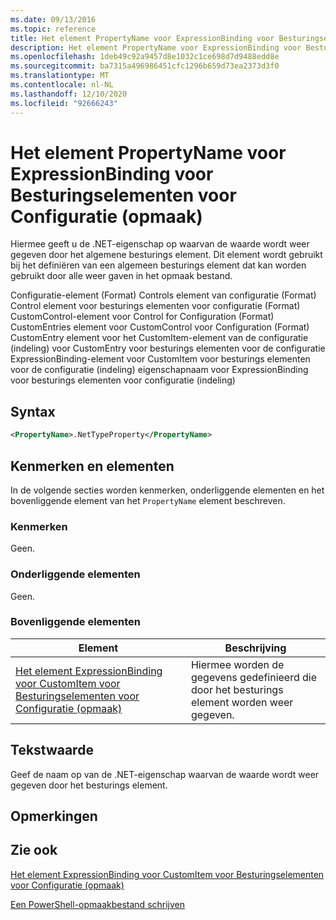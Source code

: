 ```yaml
---
ms.date: 09/13/2016
ms.topic: reference
title: Het element PropertyName voor ExpressionBinding voor Besturingselementen voor Configuratie (opmaak)
description: Het element PropertyName voor ExpressionBinding voor Besturingselementen voor Configuratie (opmaak)
ms.openlocfilehash: 1deb49c92a9457d8e1032c1ce698d7d9488edd8e
ms.sourcegitcommit: ba7315a496986451cfc1296b659d73ea2373d3f0
ms.translationtype: MT
ms.contentlocale: nl-NL
ms.lasthandoff: 12/10/2020
ms.locfileid: "92666243"
---
```

# <a name="propertyname-element-for-expressionbinding-for-controls-for-configuration-format"></a>Het element PropertyName voor ExpressionBinding voor Besturingselementen voor Configuratie (opmaak)

Hiermee geeft u de .NET-eigenschap op waarvan de waarde wordt weer gegeven door het algemene besturings element. Dit element wordt gebruikt bij het definiëren van een algemeen besturings element dat kan worden gebruikt door alle weer gaven in het opmaak bestand.

Configuratie-element (Format) Controls element van configuratie (Format) Control element voor besturings elementen voor configuratie (Format) CustomControl-element voor Control for Configuration (Format) CustomEntries element voor CustomControl voor Configuration (Format) CustomEntry element voor het CustomItem-element van de configuratie (indeling) voor CustomEntry voor besturings elementen voor de configuratie ExpressionBinding-element voor CustomItem voor besturings elementen voor de configuratie (indeling) eigenschapnaam voor ExpressionBinding voor besturings elementen voor configuratie (indeling)

## <a name="syntax"></a>Syntax

```xml
<PropertyName>.NetTypeProperty</PropertyName>
```

## <a name="attributes-and-elements"></a>Kenmerken en elementen

In de volgende secties worden kenmerken, onderliggende elementen en het bovenliggende element van het `PropertyName` element beschreven.

### <a name="attributes"></a>Kenmerken

Geen.

### <a name="child-elements"></a>Onderliggende elementen

Geen.

### <a name="parent-elements"></a>Bovenliggende elementen

|Element|Beschrijving|
|-------------|-----------------|
|[Het element ExpressionBinding voor CustomItem voor Besturingselementen voor Configuratie (opmaak)](./expressionbinding-element-for-customitem-for-controls-for-configuration-format.md)|Hiermee worden de gegevens gedefinieerd die door het besturings element worden weer gegeven.|

## <a name="text-value"></a>Tekstwaarde

Geef de naam op van de .NET-eigenschap waarvan de waarde wordt weer gegeven door het besturings element.

## <a name="remarks"></a>Opmerkingen

## <a name="see-also"></a>Zie ook

[Het element ExpressionBinding voor CustomItem voor Besturingselementen voor Configuratie (opmaak)](./expressionbinding-element-for-customitem-for-controls-for-configuration-format.md)

[Een PowerShell-opmaakbestand schrijven](./writing-a-powershell-formatting-file.md)
